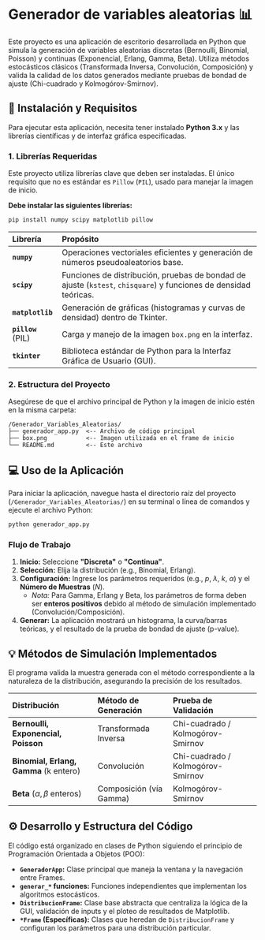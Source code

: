 # Generador de variables aleatorias 📊

Este proyecto es una aplicación de escritorio desarrollada en Python que simula la generación de variables aleatorias discretas (Bernoulli, Binomial, Poisson) y continuas (Exponencial, Erlang, Gamma, Beta). Utiliza métodos estocásticos clásicos (Transformada Inversa, Convolución, Composición) y valida la calidad de los datos generados mediante pruebas de bondad de ajuste (Chi-cuadrado y Kolmogórov-Smirnov).

## 🚀 Instalación y Requisitos

Para ejecutar esta aplicación, necesita tener instalado **Python 3.x** y las librerías científicas y de interfaz gráfica especificadas.

### 1\. Librerías Requeridas

Este proyecto utiliza librerías clave que deben ser instaladas. El único requisito que no es estándar es `Pillow` (`PIL`), usado para manejar la imagen de inicio.

**Debe instalar las siguientes librerías:**

```bash
pip install numpy scipy matplotlib pillow
```

| Librería | Propósito |
| :--- | :--- |
| **`numpy`** | Operaciones vectoriales eficientes y generación de números pseudoaleatorios base. |
| **`scipy`** | Funciones de distribución, pruebas de bondad de ajuste (`kstest`, `chisquare`) y funciones de densidad teóricas. |
| **`matplotlib`** | Generación de gráficas (histogramas y curvas de densidad) dentro de Tkinter. |
| **`pillow`** (PIL) | Carga y manejo de la imagen `box.png` en la interfaz. |
| **`tkinter`** | Biblioteca estándar de Python para la Interfaz Gráfica de Usuario (GUI). |

### 2\. Estructura del Proyecto

Asegúrese de que el archivo principal de Python y la imagen de inicio estén en la misma carpeta:

```
/Generador_Variables_Aleatorias/
├── generador_app.py  <-- Archivo de código principal
├── box.png           <-- Imagen utilizada en el frame de inicio
└── README.md         <-- Este archivo
```

## 💻 Uso de la Aplicación

Para iniciar la aplicación, navegue hasta el directorio raíz del proyecto (`/Generador_Variables_Aleatorias/`) en su terminal o línea de comandos y ejecute el archivo Python:

```bash
python generador_app.py
```

### Flujo de Trabajo

1.  **Inicio:** Seleccione **"Discreta"** o **"Continua"**.
2.  **Selección:** Elija la distribución (e.g., Binomial, Erlang).
3.  **Configuración:** Ingrese los parámetros requeridos (e.g., $p$, $\lambda$, $k$, $\alpha$) y el **Número de Muestras** ($N$).
      * *Nota:* Para Gamma, Erlang y Beta, los parámetros de forma deben ser **enteros positivos** debido al método de simulación implementado (Convolución/Composición).
4.  **Generar:** La aplicación mostrará un histograma, la curva/barras teóricas, y el resultado de la prueba de bondad de ajuste (p-value).

## 💡 Métodos de Simulación Implementados

El programa valida la muestra generada con el método correspondiente a la naturaleza de la distribución, asegurando la precisión de los resultados.

| Distribución | Método de Generación | Prueba de Validación |
| :--- | :--- | :--- |
| **Bernoulli, Exponencial, Poisson** | Transformada Inversa | Chi-cuadrado / Kolmogórov-Smirnov |
| **Binomial, Erlang, Gamma** (k entero) | Convolución | Chi-cuadrado / Kolmogórov-Smirnov |
| **Beta** ($\alpha, \beta$ enteros) | Composición (vía Gamma) | Kolmogórov-Smirnov |

## ⚙️ Desarrollo y Estructura del Código

El código está organizado en clases de Python siguiendo el principio de Programación Orientada a Objetos (POO):

  * **`GeneradorApp`:** Clase principal que maneja la ventana y la navegación entre Frames.
  * **`generar_*` funciones:** Funciones independientes que implementan los algoritmos estocásticos.
  * **`DistribucionFrame`:** Clase base abstracta que centraliza la lógica de la GUI, validación de inputs y el ploteo de resultados de Matplotlib.
  * **`*Frame` (Específicas):** Clases que heredan de `DistribucionFrame` y configuran los parámetros para una distribución particular.
